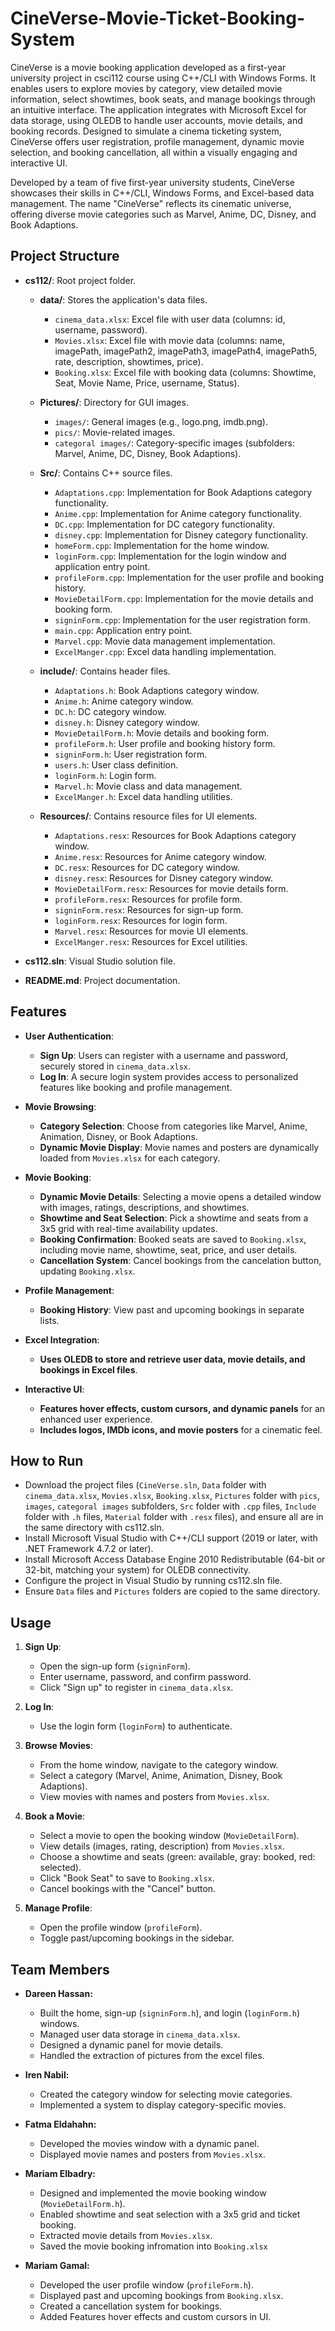 # CineVerse-Movie-Ticket-Booking-System

CineVerse is a movie booking application developed as a first-year university project in csci112 course using C++/CLI with Windows Forms. It enables users to explore movies by category, view detailed movie information, select showtimes, book seats, and manage bookings through an intuitive interface. The application integrates with Microsoft Excel for data storage, using OLEDB to handle user accounts, movie details, and booking records. Designed to simulate a cinema ticketing system, CineVerse offers user registration, profile management, dynamic movie selection, and booking cancellation, all within a visually engaging and interactive UI.

Developed by a team of five first-year university students, CineVerse showcases their skills in C++/CLI, Windows Forms, and Excel-based data management. The name "CineVerse" reflects its cinematic universe, offering diverse movie categories such as Marvel, Anime, DC, Disney, and Book Adaptions.

## Project Structure

- **cs112/**: Root project folder.
  - **data/**: Stores the application's data files.
    - `cinema_data.xlsx`: Excel file with user data (columns: id, username, password).
    - `Movies.xlsx`: Excel file with movie data (columns: name, imagePath, imagePath2, imagePath3, imagePath4, imagePath5, rate, description, showtimes, price).
    - `Booking.xlsx`: Excel file with booking data (columns: Showtime, Seat, Movie Name, Price, username, Status).
      
  - **Pictures/**: Directory for GUI images.
    - `images/`: General images (e.g., logo.png, imdb.png).
    - `pics/`: Movie-related images.
    - `categoral images/`: Category-specific images (subfolders: Marvel, Anime, DC, Disney, Book Adaptions).
      
  - **Src/**: Contains C++ source files.
    - `Adaptations.cpp`: Implementation for Book Adaptions category functionality.
    - `Anime.cpp`: Implementation for Anime category functionality.
    - `DC.cpp`: Implementation for DC category functionality.
    - `disney.cpp`: Implementation for Disney category functionality.
    - `homeForm.cpp`: Implementation for the home window.
    - `loginForm.cpp`: Implementation for the login window and application entry point.
    - `profileForm.cpp`: Implementation for the user profile and booking history.
    - `MovieDetailForm.cpp`: Implementation for the movie details and booking form.
    - `signinForm.cpp`: Implementation for the user registration form.
    - `main.cpp`: Application entry point.
    - `Marvel.cpp`: Movie data management implementation.
    - `ExcelManger.cpp`: Excel data handling implementation.
      
  - **include/**: Contains header files.
    - `Adaptations.h`: Book Adaptions category window.
    - `Anime.h`: Anime category window.
    - `DC.h`: DC category window.
    - `disney.h`: Disney category window.
    - `MovieDetailForm.h`: Movie details and booking form.
    - `profileForm.h`: User profile and booking history form.
    - `signinForm.h`: User registration form.
    - `users.h`: User class definition.
    - `loginForm.h`: Login form.
    - `Marvel.h`: Movie class and data management.
    - `ExcelManger.h`: Excel data handling utilities.
      
  - **Resources/**: Contains resource files for UI elements.
    - `Adaptations.resx`: Resources for Book Adaptions category window.
    - `Anime.resx`: Resources for Anime category window.
    - `DC.resx`: Resources for DC category window.
    - `disney.resx`: Resources for Disney category window.
    - `MovieDetailForm.resx`: Resources for movie details form.
    - `profileForm.resx`: Resources for profile form.
    - `signinForm.resx`: Resources for sign-up form.
    - `loginForm.resx`: Resources for login form.
    - `Marvel.resx`: Resources for movie UI elements.
    - `ExcelManger.resx`: Resources for Excel utilities.
      
- **cs112.sln**: Visual Studio solution file.
- **README.md**: Project documentation.

## Features

- **User Authentication**:
  - **Sign Up**: Users can register with a username and password, securely stored in `cinema_data.xlsx`.
  - **Log In**: A secure login system provides access to personalized features like booking and profile management.
    
- **Movie Browsing**:
  - **Category Selection**: Choose from categories like Marvel, Anime, Animation, Disney, or Book Adaptions.
  - **Dynamic Movie Display**: Movie names and posters are dynamically loaded from `Movies.xlsx` for each category.
    
- **Movie Booking**:
  - **Dynamic Movie Details**: Selecting a movie opens a detailed window with images, ratings, descriptions, and showtimes.
  - **Showtime and Seat Selection**: Pick a showtime and seats from a 3x5 grid with real-time availability updates.
  - **Booking Confirmation**: Booked seats are saved to `Booking.xlsx`, including movie name, showtime, seat, price, and user details.
  - **Cancellation System**: Cancel bookings from the cancelation button, updating `Booking.xlsx`.
    
- **Profile Management**:
  - **Booking History**: View past and upcoming bookings in separate lists.
    
- **Excel Integration**:
  - **Uses OLEDB to store and retrieve user data, movie details, and bookings in Excel files**.
    
- **Interactive UI**:
  - **Features hover effects, custom cursors, and dynamic panels** for an enhanced user experience.
  - **Includes logos, IMDb icons, and movie posters** for a cinematic feel.

## How to Run

- Download the project files (`CineVerse.sln`, `Data` folder with `cinema_data.xlsx`, `Movies.xlsx`, `Booking.xlsx`, `Pictures` folder with `pics`, `images`, `categoral images` subfolders, `Src` folder with `.cpp` files, `Include` folder with `.h` files, `Material` folder with `.resx` files), and ensure all are in the same directory with cs112.sln.
- Install Microsoft Visual Studio with C++/CLI support (2019 or later, with .NET Framework 4.7.2 or later).
- Install Microsoft Access Database Engine 2010 Redistributable (64-bit or 32-bit, matching your system) for OLEDB connectivity.
- Configure the project in Visual Studio by running cs112.sln file.
- Ensure `Data` files and `Pictures` folders are copied to the same directory.
  
## Usage

1. **Sign Up**:
   - Open the sign-up form (`signinForm`).
   - Enter username, password, and confirm password.
   - Click "Sign up" to register in `cinema_data.xlsx`.

2. **Log In**:
   - Use the login form (`loginForm`) to authenticate.

3. **Browse Movies**:
   - From the home window, navigate to the category window.
   - Select a category (Marvel, Anime, Animation, Disney, Book Adaptions).
   - View movies with names and posters from `Movies.xlsx`.

4. **Book a Movie**:
   - Select a movie to open the booking window (`MovieDetailForm`).
   - View details (images, rating, description) from `Movies.xlsx`.
   - Choose a showtime and seats (green: available, gray: booked, red: selected).
   - Click "Book Seat" to save to `Booking.xlsx`.
   - Cancel bookings with the "Cancel" button.

5. **Manage Profile**:
   - Open the profile window (`profileForm`).
   - Toggle past/upcoming bookings in the sidebar.


## Team Members

- **Dareen Hassan:**
  - Built the home, sign-up (`signinForm.h`), and login (`loginForm.h`) windows.
  - Managed user data storage in `cinema_data.xlsx`.
  - Designed a dynamic panel for movie details.
  - Handled the extraction of pictures from the excel files.

- **Iren Nabil:**
  - Created the category window for selecting movie categories.
  - Implemented a system to display category-specific movies.

- **Fatma Eldahahn:**
   - Developed the movies window with a dynamic panel.
   - Displayed movie names and posters from `Movies.xlsx`.

- **Mariam Elbadry:**
  - Designed and implemented the movie booking window (`MovieDetailForm.h`).
  - Enabled showtime and seat selection with a 3x5 grid and ticket booking.
  - Extracted movie details from `Movies.xlsx`.
  - Saved the movie booking infromation into `Booking.xlsx`

- **Mariam Gamal:**
  - Developed the user profile window (`profileForm.h`).
  - Displayed past and upcoming bookings from `Booking.xlsx`.
  - Created a cancellation system for bookings.
  - Added Features hover effects and custom cursors in UI.











